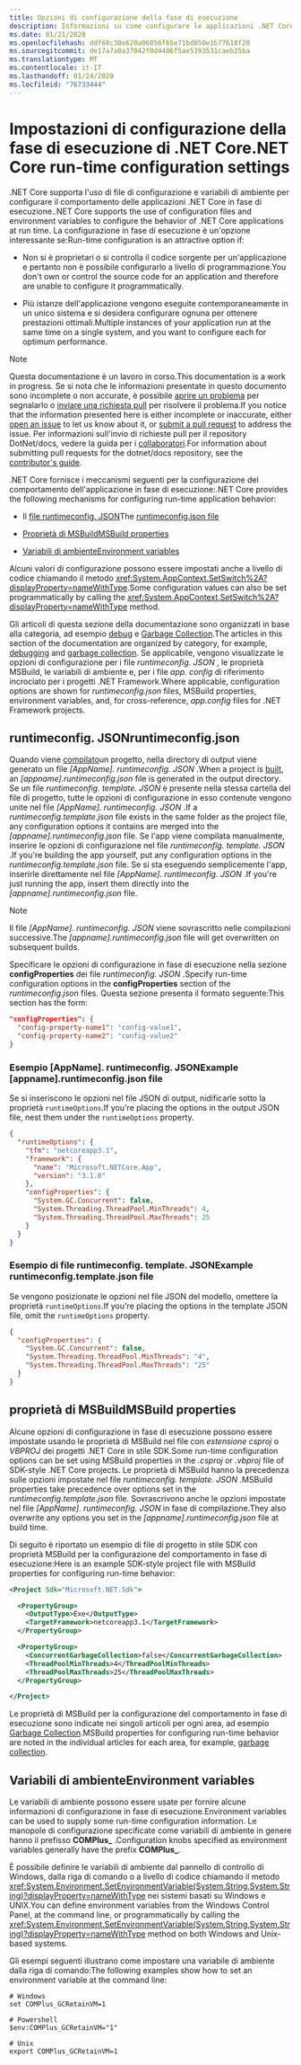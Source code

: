 ```yaml
---
title: Opzioni di configurazione della fase di esecuzione
description: Informazioni su come configurare le applicazioni .NET Core usando le impostazioni di configurazione in fase di esecuzione.
ms.date: 01/21/2020
ms.openlocfilehash: ddf68c30e620a06856f65e71bd050e1b77618f20
ms.sourcegitcommit: de17a7a0a37042f0d4406f5ae5393531caeb25ba
ms.translationtype: MT
ms.contentlocale: it-IT
ms.lasthandoff: 01/24/2020
ms.locfileid: "76733444"
---
```

# <a name="net-core-run-time-configuration-settings"></a><span data-ttu-id="ea859-103">Impostazioni di configurazione della fase di esecuzione di .NET Core</span><span class="sxs-lookup"><span data-stu-id="ea859-103">.NET Core run-time configuration settings</span></span>

<span data-ttu-id="ea859-104">.NET Core supporta l'uso di file di configurazione e variabili di ambiente per configurare il comportamento delle applicazioni .NET Core in fase di esecuzione.</span><span class="sxs-lookup"><span data-stu-id="ea859-104">.NET Core supports the use of configuration files and environment variables to configure the behavior of .NET Core applications at run time.</span></span> <span data-ttu-id="ea859-105">La configurazione in fase di esecuzione è un'opzione interessante se:</span><span class="sxs-lookup"><span data-stu-id="ea859-105">Run-time configuration is an attractive option if:</span></span>

- <span data-ttu-id="ea859-106">Non si è proprietari o si controlla il codice sorgente per un'applicazione e pertanto non è possibile configurarlo a livello di programmazione.</span><span class="sxs-lookup"><span data-stu-id="ea859-106">You don't own or control the source code for an application and therefore are unable to configure it programmatically.</span></span>

- <span data-ttu-id="ea859-107">Più istanze dell'applicazione vengono eseguite contemporaneamente in un unico sistema e si desidera configurare ognuna per ottenere prestazioni ottimali.</span><span class="sxs-lookup"><span data-stu-id="ea859-107">Multiple instances of your application run at the same time on a single system, and you want to configure each for optimum performance.</span></span>

> [!NOTE]
> <span data-ttu-id="ea859-108">Questa documentazione è un lavoro in corso.</span><span class="sxs-lookup"><span data-stu-id="ea859-108">This documentation is a work in progress.</span></span> <span data-ttu-id="ea859-109">Se si nota che le informazioni presentate in questo documento sono incomplete o non accurate, è possibile [aprire un problema](https://github.com/dotnet/docs/issues) per segnalarlo o [inviare una richiesta pull](https://github.com/dotnet/docs/pulls) per risolvere il problema.</span><span class="sxs-lookup"><span data-stu-id="ea859-109">If you notice that the information presented here is either incomplete or inaccurate, either [open an issue](https://github.com/dotnet/docs/issues) to let us know about it, or [submit a pull request](https://github.com/dotnet/docs/pulls) to address the issue.</span></span> <span data-ttu-id="ea859-110">Per informazioni sull'invio di richieste pull per il repository DotNet/docs, vedere la guida per i [collaboratori](https://github.com/dotnet/docs/blob/master/CONTRIBUTING.md).</span><span class="sxs-lookup"><span data-stu-id="ea859-110">For information about submitting pull requests for the dotnet/docs repository, see the [contributor's guide](https://github.com/dotnet/docs/blob/master/CONTRIBUTING.md).</span></span>

<span data-ttu-id="ea859-111">.NET Core fornisce i meccanismi seguenti per la configurazione del comportamento dell'applicazione in fase di esecuzione:</span><span class="sxs-lookup"><span data-stu-id="ea859-111">.NET Core provides the following mechanisms for configuring run-time application behavior:</span></span>

- <span data-ttu-id="ea859-112">Il [file runtimeconfig. JSON](#runtimeconfigjson)</span><span class="sxs-lookup"><span data-stu-id="ea859-112">The [runtimeconfig.json file](#runtimeconfigjson)</span></span>

- [<span data-ttu-id="ea859-113">Proprietà di MSBuild</span><span class="sxs-lookup"><span data-stu-id="ea859-113">MSBuild properties</span></span>](#msbuild-properties)

- [<span data-ttu-id="ea859-114">Variabili di ambiente</span><span class="sxs-lookup"><span data-stu-id="ea859-114">Environment variables</span></span>](#environment-variables)

<span data-ttu-id="ea859-115">Alcuni valori di configurazione possono essere impostati anche a livello di codice chiamando il metodo <xref:System.AppContext.SetSwitch%2A?displayProperty=nameWithType>.</span><span class="sxs-lookup"><span data-stu-id="ea859-115">Some configuration values can also be set programmatically by calling the <xref:System.AppContext.SetSwitch%2A?displayProperty=nameWithType> method.</span></span>

<span data-ttu-id="ea859-116">Gli articoli di questa sezione della documentazione sono organizzati in base alla categoria, ad esempio [debug](debugging-profiling.md) e [Garbage Collection](garbage-collector.md).</span><span class="sxs-lookup"><span data-stu-id="ea859-116">The articles in this section of the documentation are organized by category, for example, [debugging](debugging-profiling.md) and [garbage collection](garbage-collector.md).</span></span> <span data-ttu-id="ea859-117">Se applicabile, vengono visualizzate le opzioni di configurazione per i file *runtimeconfig. JSON* , le proprietà MSBuild, le variabili di ambiente e, per i file *app. config* di riferimento incrociato per i progetti .NET Framework.</span><span class="sxs-lookup"><span data-stu-id="ea859-117">Where applicable, configuration options are shown for *runtimeconfig.json* files, MSBuild properties, environment variables, and, for cross-reference, *app.config* files for .NET Framework projects.</span></span>

## <a name="runtimeconfigjson"></a><span data-ttu-id="ea859-118">runtimeconfig. JSON</span><span class="sxs-lookup"><span data-stu-id="ea859-118">runtimeconfig.json</span></span>

<span data-ttu-id="ea859-119">Quando viene [compilato](../tools/dotnet-build.md)un progetto, nella directory di output viene generato un file *[AppName]. runtimeconfig. JSON* .</span><span class="sxs-lookup"><span data-stu-id="ea859-119">When a project is [built](../tools/dotnet-build.md), an *[appname].runtimeconfig.json* file is generated in the output directory.</span></span> <span data-ttu-id="ea859-120">Se un file *runtimeconfig. template. JSON* è presente nella stessa cartella del file di progetto, tutte le opzioni di configurazione in esso contenute vengono unite nel file *[AppName]. runtimeconfig. JSON* .</span><span class="sxs-lookup"><span data-stu-id="ea859-120">If a *runtimeconfig.template.json* file exists in the same folder as the project file, any configuration options it contains are merged into the *[appname].runtimeconfig.json* file.</span></span> <span data-ttu-id="ea859-121">Se l'app viene compilata manualmente, inserire le opzioni di configurazione nel file *runtimeconfig. template. JSON* .</span><span class="sxs-lookup"><span data-stu-id="ea859-121">If you're building the app yourself, put any configuration options in the *runtimeconfig.template.json* file.</span></span> <span data-ttu-id="ea859-122">Se si sta eseguendo semplicemente l'app, inserirle direttamente nel file *[AppName]. runtimeconfig. JSON* .</span><span class="sxs-lookup"><span data-stu-id="ea859-122">If you're just running the app, insert them directly into the *[appname].runtimeconfig.json* file.</span></span>

> [!NOTE]
> <span data-ttu-id="ea859-123">Il file *[AppName]. runtimeconfig. JSON* viene sovrascritto nelle compilazioni successive.</span><span class="sxs-lookup"><span data-stu-id="ea859-123">The *[appname].runtimeconfig.json* file will get overwritten on subsequent builds.</span></span>

<span data-ttu-id="ea859-124">Specificare le opzioni di configurazione in fase di esecuzione nella sezione **configProperties** dei file *runtimeconfig. JSON* .</span><span class="sxs-lookup"><span data-stu-id="ea859-124">Specify run-time configuration options in the **configProperties** section of the *runtimeconfig.json* files.</span></span> <span data-ttu-id="ea859-125">Questa sezione presenta il formato seguente:</span><span class="sxs-lookup"><span data-stu-id="ea859-125">This section has the form:</span></span>

```json
"configProperties": {
  "config-property-name1": "config-value1",
  "config-property-name2": "config-value2"
}
```

### <a name="example-appnameruntimeconfigjson-file"></a><span data-ttu-id="ea859-126">Esempio [AppName]. runtimeconfig. JSON</span><span class="sxs-lookup"><span data-stu-id="ea859-126">Example [appname].runtimeconfig.json file</span></span>

<span data-ttu-id="ea859-127">Se si inseriscono le opzioni nel file JSON di output, nidificarle sotto la proprietà `runtimeOptions`.</span><span class="sxs-lookup"><span data-stu-id="ea859-127">If you're placing the options in the output JSON file, nest them under the `runtimeOptions` property.</span></span>

```json
{
  "runtimeOptions": {
    "tfm": "netcoreapp3.1",
    "framework": {
      "name": "Microsoft.NETCore.App",
      "version": "3.1.0"
    },
    "configProperties": {
      "System.GC.Concurrent": false,
      "System.Threading.ThreadPool.MinThreads": 4,
      "System.Threading.ThreadPool.MaxThreads": 25
    }
  }
}
```

### <a name="example-runtimeconfigtemplatejson-file"></a><span data-ttu-id="ea859-128">Esempio di file runtimeconfig. template. JSON</span><span class="sxs-lookup"><span data-stu-id="ea859-128">Example runtimeconfig.template.json file</span></span>

<span data-ttu-id="ea859-129">Se vengono posizionate le opzioni nel file JSON del modello, omettere la proprietà `runtimeOptions`.</span><span class="sxs-lookup"><span data-stu-id="ea859-129">If you're placing the options in the template JSON file, omit the `runtimeOptions` property.</span></span>

```json
{
  "configProperties": {
    "System.GC.Concurrent": false,
    "System.Threading.ThreadPool.MinThreads": "4",
    "System.Threading.ThreadPool.MaxThreads": "25"
  }
}
```

## <a name="msbuild-properties"></a><span data-ttu-id="ea859-130">proprietà di MSBuild</span><span class="sxs-lookup"><span data-stu-id="ea859-130">MSBuild properties</span></span>

<span data-ttu-id="ea859-131">Alcune opzioni di configurazione in fase di esecuzione possono essere impostate usando le proprietà di MSBuild nel file con *estensione csproj* o *VBPROJ* dei progetti .NET Core in stile SDK.</span><span class="sxs-lookup"><span data-stu-id="ea859-131">Some run-time configuration options can be set using MSBuild properties in the *.csproj* or *.vbproj* file of SDK-style .NET Core projects.</span></span> <span data-ttu-id="ea859-132">Le proprietà di MSBuild hanno la precedenza sulle opzioni impostate nel file *runtimeconfig. template. JSON* .</span><span class="sxs-lookup"><span data-stu-id="ea859-132">MSBuild properties take precedence over options set in the *runtimeconfig.template.json* file.</span></span> <span data-ttu-id="ea859-133">Sovrascrivono anche le opzioni impostate nel file *[AppName]. runtimeconfig. JSON* in fase di compilazione.</span><span class="sxs-lookup"><span data-stu-id="ea859-133">They also overwrite any options you set in the *[appname].runtimeconfig.json* file at build time.</span></span>

<span data-ttu-id="ea859-134">Di seguito è riportato un esempio di file di progetto in stile SDK con proprietà MSBuild per la configurazione del comportamento in fase di esecuzione:</span><span class="sxs-lookup"><span data-stu-id="ea859-134">Here is an example SDK-style project file with MSBuild properties for configuring run-time behavior:</span></span>

```xml
<Project Sdk="Microsoft.NET.Sdk">

  <PropertyGroup>
    <OutputType>Exe</OutputType>
    <TargetFramework>netcoreapp3.1</TargetFramework>
  </PropertyGroup>

  <PropertyGroup>
    <ConcurrentGarbageCollection>false</ConcurrentGarbageCollection>
    <ThreadPoolMinThreads>4</ThreadPoolMinThreads>
    <ThreadPoolMaxThreads>25</ThreadPoolMaxThreads>
  </PropertyGroup>

</Project>
```

<span data-ttu-id="ea859-135">Le proprietà di MSBuild per la configurazione del comportamento in fase di esecuzione sono indicate nei singoli articoli per ogni area, ad esempio [Garbage Collection](garbage-collector.md).</span><span class="sxs-lookup"><span data-stu-id="ea859-135">MSBuild properties for configuring run-time behavior are noted in the individual articles for each area, for example, [garbage collection](garbage-collector.md).</span></span>

## <a name="environment-variables"></a><span data-ttu-id="ea859-136">Variabili di ambiente</span><span class="sxs-lookup"><span data-stu-id="ea859-136">Environment variables</span></span>

<span data-ttu-id="ea859-137">Le variabili di ambiente possono essere usate per fornire alcune informazioni di configurazione in fase di esecuzione.</span><span class="sxs-lookup"><span data-stu-id="ea859-137">Environment variables can be used to supply some run-time configuration information.</span></span> <span data-ttu-id="ea859-138">Le manopole di configurazione specificate come variabili di ambiente in genere hanno il prefisso **COMPlus_** .</span><span class="sxs-lookup"><span data-stu-id="ea859-138">Configuration knobs specified as environment variables generally have the prefix **COMPlus_**.</span></span>

<span data-ttu-id="ea859-139">È possibile definire le variabili di ambiente dal pannello di controllo di Windows, dalla riga di comando o a livello di codice chiamando il metodo <xref:System.Environment.SetEnvironmentVariable(System.String,System.String)?displayProperty=nameWithType> nei sistemi basati su Windows e UNIX.</span><span class="sxs-lookup"><span data-stu-id="ea859-139">You can define environment variables from the Windows Control Panel, at the command line, or programmatically by calling the <xref:System.Environment.SetEnvironmentVariable(System.String,System.String)?displayProperty=nameWithType> method on both Windows and Unix-based systems.</span></span>

<span data-ttu-id="ea859-140">Gli esempi seguenti illustrano come impostare una variabile di ambiente dalla riga di comando:</span><span class="sxs-lookup"><span data-stu-id="ea859-140">The following examples show how to set an environment variable at the command line:</span></span>

```shell
# Windows
set COMPlus_GCRetainVM=1

# Powershell
$env:COMPlus_GCRetainVM="1"

# Unix
export COMPlus_GCRetainVM=1
```
